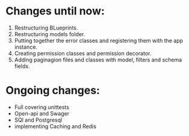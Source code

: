 Changes until now:
==================

1. Restructuring BLueprints.
2. Restructuring models folder.
3. Putting together the error classes and registering them with the app instance.
4. Creating permission classes and permission decorator.
5. Adding paginagion files and classes with model, filters and schema fields.

Ongoing changes:
==================

- Full covering unittests
- Open-api and Swager
- SQl and Postgresql
- implementing Caching and Redis
